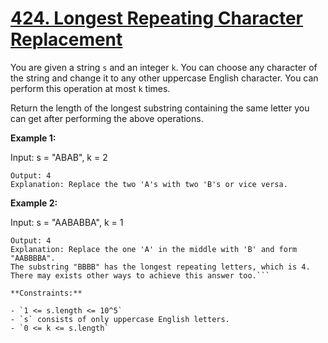 # [424. Longest Repeating Character Replacement](https://leetcode.com/problems/longest-repeating-character-replacement/description/)

You are given a string `s` and an integer `k`. You can choose any character of the string and change it to any other uppercase English character. You can perform this operation at most `k` times.

Return the length of the longest substring containing the same letter you can get after performing the above operations.

**Example 1:**

Input: s = "ABAB", k = 2

```
Output: 4
Explanation: Replace the two 'A's with two 'B's or vice versa.
```

**Example 2:**

Input: s = "AABABBA", k = 1

````
Output: 4
Explanation: Replace the one 'A' in the middle with 'B' and form "AABBBBA".
The substring "BBBB" has the longest repeating letters, which is 4.
There may exists other ways to achieve this answer too.```

**Constraints:**

- `1 <= s.length <= 10^5`
- `s` consists of only uppercase English letters.
- `0 <= k <= s.length`
````
